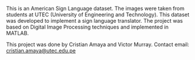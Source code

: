 This is an American Sign Language dataset. The images were taken from students at UTEC (University of Engineering and Technology). This dataset was developed to implement a sign language translator. The project was based on Digital Image Processing techniques and implemented in MATLAB.


This project was done by Cristian Amaya and Victor Murray. 
Contact email: cristian.amaya@utec.edu.pe

